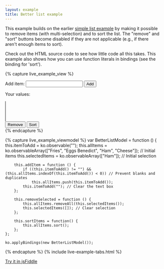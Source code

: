 ```yaml
---
layout: example
title: Better list example
---
```


This example builds on the earlier [simple list example](simpleList.html) by making it possible to remove items (with multi-selection) and to sort the list. The "remove" and "sort" buttons become disabled if they are not applicable (e.g., if there aren't enough items to sort).

Check out the HTML source code to see how little code all this takes. This example also shows how you can use function literals in bindings (see the binding for 'sort').

{% capture live_example_view %}
<form data-bind="submit:addItem">
    Add item: <input type="text" data-bind='value:itemToAdd, valueUpdate: "afterkeydown"' />
    <button type="submit" data-bind="enable: itemToAdd().length > 0">Add</button>
</form>

<p>Your values:</p>
<select multiple="multiple" height="5" data-bind="options:allItems, selectedOptions:selectedItems"> </select>

<div>
    <button data-bind="click: removeSelected, enable: selectedItems().length > 0">Remove</button>
    <button data-bind="click: sortItems, enable: allItems().length > 1">Sort</button>
</div>
{% endcapture %}

{% capture live_example_viewmodel %}
    var BetterListModel = function () {
        this.itemToAdd = ko.observable("");
        this.allItems = ko.observableArray(["Fries", "Eggs Benedict", "Ham", "Cheese"]); // Initial items
        this.selectedItems = ko.observableArray(["Ham"]);                                // Initial selection

        this.addItem = function () {
            if ((this.itemToAdd() != "") && (this.allItems.indexOf(this.itemToAdd()) < 0)) // Prevent blanks and duplicates
                this.allItems.push(this.itemToAdd());
            this.itemToAdd(""); // Clear the text box
        };

        this.removeSelected = function () {
            this.allItems.removeAll(this.selectedItems());
            this.selectedItems([]); // Clear selection
        };

        this.sortItems = function() {
            this.allItems.sort();
        };
    };

    ko.applyBindings(new BetterListModel());
{% endcapture %}
{% include live-example-tabs.html %}

[Try it in jsFiddle](http://jsfiddle.net/rniemeyer/aDahT/)
